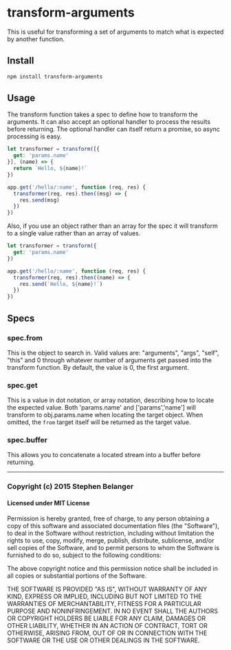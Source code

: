 # transform-arguments

This is useful for transforming a set of arguments to match what is expected
by another function.

## Install

```sh
npm install transform-arguments
```

## Usage

The transform function takes a spec to define how to transform the arguments.
It can also accept an optional handler to process the results before returning.
The optional handler can itself return a promise, so async processing is easy.

```js
let transformer = transform([{
  get: 'params.name'
}], (name) => {
  return `Hello, ${name}!`
})

app.get('/hello/:name', function (req, res) {
  transformer(req, res).then((msg) => {
    res.send(msg)
  })
})
```

Also, if you use an object rather than an array for the spec it will
transform to a single value rather than an array of values.

```js
let transformer = transform({
  get: 'params.name'
})

app.get('/hello/:name', function (req, res) {
  transformer(req, res).then((name) => {
    res.send(`Hello, ${name}!`)
  })
})
```

## Specs

### spec.from

This is the object to search in. Valid values are: "arguments", "args", "self",
"this" and 0 through whatever number of arguments get passed into the transform
function. By default, the value is 0, the first argument.

### spec.get

This is a value in dot notation, or array notation, describing how to locate
the expected value. Both 'params.name' and ['params','name'] will transform to
obj.params.name when locating the target object. When omitted, the `from`
target itself will be returned as the target value.

### spec.buffer

This allows you to concatenate a located stream into a buffer before returning.

---

### Copyright (c) 2015 Stephen Belanger
#### Licensed under MIT License

Permission is hereby granted, free of charge, to any person obtaining a copy
of this software and associated documentation files (the "Software"), to deal
in the Software without restriction, including without limitation the rights
to use, copy, modify, merge, publish, distribute, sublicense, and/or sell
copies of the Software, and to permit persons to whom the Software is
furnished to do so, subject to the following conditions:

The above copyright notice and this permission notice shall be included in all
copies or substantial portions of the Software.

THE SOFTWARE IS PROVIDED "AS IS", WITHOUT WARRANTY OF ANY KIND, EXPRESS OR
IMPLIED, INCLUDING BUT NOT LIMITED TO THE WARRANTIES OF MERCHANTABILITY,
FITNESS FOR A PARTICULAR PURPOSE AND NONINFRINGEMENT. IN NO EVENT SHALL
THE AUTHORS OR COPYRIGHT HOLDERS BE LIABLE FOR ANY CLAIM, DAMAGES OR OTHER
LIABILITY, WHETHER IN AN ACTION OF CONTRACT, TORT OR OTHERWISE, ARISING FROM,
OUT OF OR IN CONNECTION WITH THE SOFTWARE OR THE USE OR OTHER DEALINGS IN
THE SOFTWARE.
